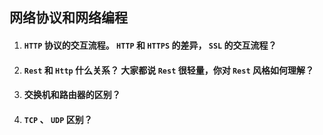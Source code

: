 ## 网络协议和网络编程

1.  #### `HTTP` 协议的交互流程。 `HTTP` 和 `HTTPS` 的差异， `SSL` 的交互流程？
2.  #### `Rest` 和 `Http` 什么关系？ 大家都说 `Rest` 很轻量，你对 `Rest` 风格如何理解？
3. #### 交换机和路由器的区别？
4.  #### `TCP` 、 `UDP` 区别？